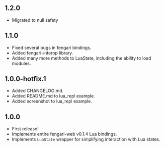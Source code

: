 ## 1.2.0
- Migrated to null safety

## 1.1.0
- Fixed several bugs in fengari bindings.
- Added fengari-interop library.
- Added many more methods to LuaState, including the ability to load modules.

## 1.0.0-hotfix.1
- Added CHANGELOG.md.
- Added README.md to lua_repl example.
- Added screenshot to lua_repl example.

## 1.0.0
- First release!
- Implements entire fengari-web v0.1.4 Lua bindings.
- Implements `LuaState` wrapper for simplifying interaction with Lua states.